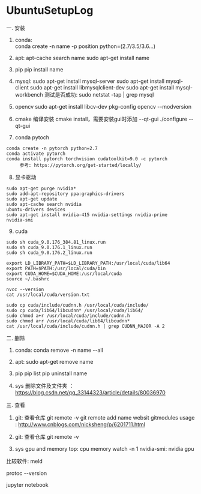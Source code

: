 # UbuntuSetupLog


一. 安装
  1. conda:  
    conda create -n name -p position python=(2.7/3.5/3.6...)

  2. apt:
    apt-cache search name
    sudo apt-get install name
    
  3. pip
    pip install name
    
  4. mysql:
    sudo apt-get install mysql-server
    sudo apt-get install mysql-client
    sudo apt-get install libmysqlclient-dev
    sudo apt-get install mysql-workbench
    测试是否成功: sudo netstat -tap | grep mysql

  5. opencv
    sudo apt-get install libcv-dev
    pkg-config opencv --modversion

  6. cmake 编译安装
    cmake install，需要安装gui时添加 --qt-gui
    ./configure --qt-gui

  7. conda pytoch
  
    conda create -n pytorch python=2.7
    conda activate pytorch
    conda install pytorch torchvision cudatoolkit=9.0 -c pytorch
         参考: https://pytorch.org/get-started/locally/

  8. 显卡驱动
  
    sudo apt-get purge nvidia*
    sudo add-apt-repository ppa:graphics-drivers
    sudo apt-get update
    sudo apt-cache search nvidia
    ubuntu-drivers devices
    sudo apt-get install nvidia-415 nvidia-settings nvidia-prime
    nvidia-smi

   9. cuda
  
    sudo sh cuda_9.0.176_384.81_linux.run
    sudo sh cuda_9.0.176.1_linux.run
    sudo sh cuda_9.0.176.2_linux.run

    export LD_LIBRARY_PATH=$LD_LIBRARY_PATH:/usr/local/cuda/lib64
    export PATH=$PATH:/usr/local/cuda/bin
    export CUDA_HOME=$CUDA_HOME:/usr/local/cuda
    source ~/.bashrc

    nvcc --version
    cat /usr/local/cuda/version.txt

    sudo cp cuda/include/cudnn.h /usr/local/cuda/include/
    sudo cp cuda/lib64/libcudnn* /usr/local/cuda/lib64/
    sudo chmod a+r /usr/local/cuda/include/cudnn.h
    sudo chmod a+r /usr/local/cuda/lib64/libcudnn*
    cat /usr/local/cuda/include/cudnn.h | grep CUDNN_MAJOR -A 2


二. 删除
  1. conda:
    conda remove -n name --all
    
  2. apt:
    sudo apt-get remove name
    
  3. pip
    pip list
    pip uninstall name
    
  4. sys 删除文件及文件夹 ： https://blog.csdn.net/qq_33144323/article/details/80036970
  


三. 查看
  1. git: 查看仓库
    git remote -v
    git remote add name websit
    gitmodules usage : http://www.cnblogs.com/nicksheng/p/6201711.html
        
  2. git: 查看仓库
    git remote -v
    
  3. sys gpu and memory
    top: cpu memory
    watch -n 1 nvidia-smi: nvidia gpu
    
  比较软件: meld

  protoc --version

  jupyter notebook
    
    
    
